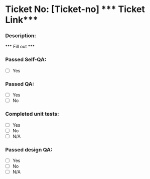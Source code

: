 # Ticket No: [Ticket-no] *** Ticket Link***

### Description:
*** Fill out ***

### Passed Self-QA:
- [ ] Yes

### Passed QA:
- [ ] Yes
- [ ] No

### Completed unit tests:
 - [ ] Yes
 - [ ] No
 - [ ] N/A

 ### Passed design QA:
 - [ ] Yes
 - [ ] No
 - [ ] N/A
